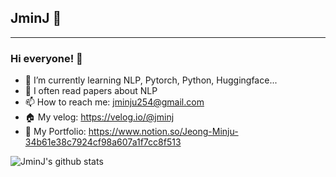 ## JminJ 🧐
---
<!--
**JminJ/JminJ** is a ✨ _special_ ✨ repository because its `README.md` (this file) appears on your GitHub profile.

Here are some ideas to get you started:

- 🔭 I’m currently working on ...
- 🌱 I’m currently learning ...
- 👯 I’m looking to collaborate on ...
- 🤔 I’m looking for help with ...
- 💬 Ask me about ...
- 📫 How to reach me: ...
- 😄 Pronouns: ...
- ⚡ Fun fact: ...
-->

### Hi everyone! 👋
- 🌱 I’m currently learning NLP, Pytorch, Python, Huggingface...
- 📃 I often read papers about NLP
- 📫 How to reach me: jminju254@gmail.com
- 🏠 My velog: https://velog.io/@jminj
- 🧐 My Portfolio: https://www.notion.so/Jeong-Minju-34b61e38c7924cf98a607a1f7cc8f513


![JminJ's github stats](https://github-readme-stats.vercel.app/api?username=JminJ&show_icons=true)
